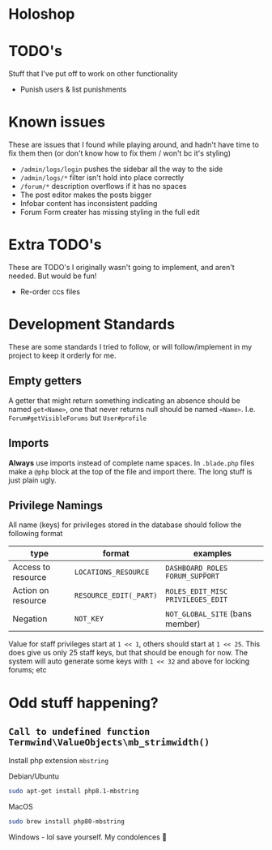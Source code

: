 Holoshop
====

# TODO's
Stuff that I've put off to work on other functionality
- Punish users & list punishments

# Known issues
These are issues that I found while playing around, and hadn't have time to fix them then (or don't know how to fix them / won't bc it's styling)

- `/admin/logs/login` pushes the sidebar all the way to the side
- `/admin/logs/*` filter isn't hold into place correctly
- `/forum/*` description overflows if it has no spaces
- The post editor makes the posts bigger
- Infobar content has inconsistent padding
- Forum Form creater has missing styling in the full edit

# Extra TODO's
These are TODO's I originally wasn't going to implement, and aren't needed. But would be fun!
- Re-order ccs files

# Development Standards
These are some standards I tried to follow, or will follow/implement in my project to keep it orderly for me.

## Empty getters
A getter that might return something indicating an absence should be named `get<Name>`, one that never returns null should be named `<Name>`.
I.e. `Forum#getVisibleForums` but `User#profile`

## Imports
**Always** use imports instead of complete name spaces. In `.blade.php` files make a `@php` block at the top of the file and import there. The long stuff is just plain ugly.

## Privilege Namings
All name (keys) for privileges stored in the database should follow the following format
 
| type               | format                 | examples                            |
|--------------------|------------------------|-------------------------------------|
| Access to resource | `LOCATIONS_RESOURCE`   | `DASHBOARD_ROLES` `FORUM_SUPPORT`   |
| Action on resource | `RESOURCE_EDIT(_PART)` | `ROLES_EDIT_MISC` `PRIVILEGES_EDIT` |
| Negation           | `NOT_KEY`              | `NOT_GLOBAL_SITE` (bans member)     |

Value for staff privileges start at `1 << 1`, others should start at `1 << 25`.
This does give us only 25 staff keys, but that should be enough for now.
The system will auto generate some keys with `1 << 32` and above for locking forums; etc


# Odd stuff happening?

## `Call to undefined function Termwind\ValueObjects\mb_strimwidth()`
Install php extension `mbstring`

Debian/Ubuntu
```bash
sudo apt-get install php8.1-mbstring
```
MacOS
```bash
sudo brew install php80-mbstring
```
Windows - lol save yourself. My condolences 🙏



